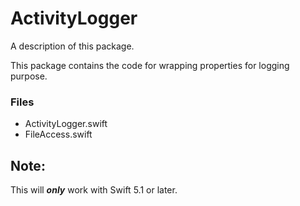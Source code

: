# ActivityLogger

A description of this package.

This package contains the code for wrapping properties for logging purpose. 

### Files
* ActivityLogger.swift
* FileAccess.swift

## Note:
This will **_only_** work with Swift 5.1 or later.
